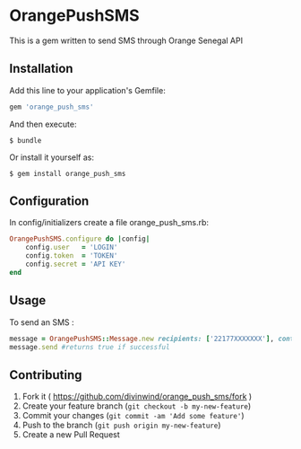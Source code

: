# OrangePushSMS

This is a gem written to send SMS through Orange Senegal API

## Installation

Add this line to your application's Gemfile:

```ruby
gem 'orange_push_sms'
```

And then execute:

    $ bundle

Or install it yourself as:

    $ gem install orange_push_sms

## Configuration

In config/initializers create a file orange_push_sms.rb:

```ruby
OrangePushSMS.configure do |config|
	config.user   = 'LOGIN'
	config.token  = 'TOKEN'
	config.secret = 'API KEY'
end
```

## Usage

To send an SMS :

```ruby
message = OrangePushSMS::Message.new recipients: ['22177XXXXXXX'], content: 'Your message here', signature: 'SENDER', subject: 'Subject'
message.send #returns true if successful 
```
## Contributing

1. Fork it ( https://github.com/divinwind/orange_push_sms/fork )
2. Create your feature branch (`git checkout -b my-new-feature`)
3. Commit your changes (`git commit -am 'Add some feature'`)
4. Push to the branch (`git push origin my-new-feature`)
5. Create a new Pull Request
